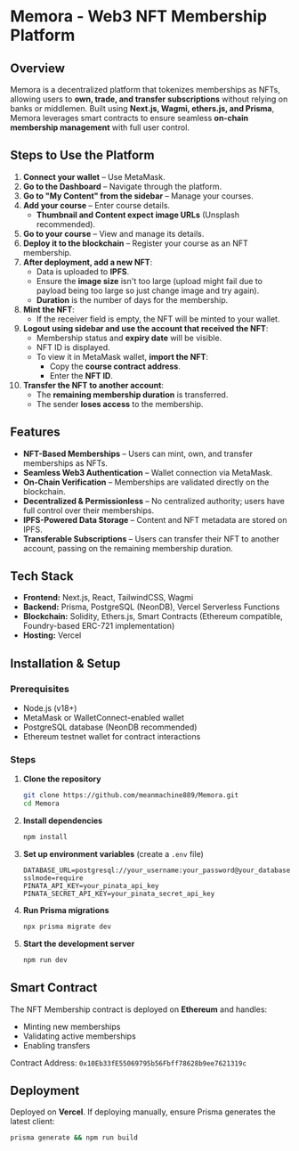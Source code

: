 # Memora - Web3 NFT Membership Platform

## Overview

Memora is a decentralized platform that tokenizes memberships as NFTs, allowing users to **own, trade, and transfer subscriptions** without relying on banks or middlemen. Built using **Next.js, Wagmi, ethers.js, and Prisma**, Memora leverages smart contracts to ensure seamless **on-chain membership management** with full user control.

## Steps to Use the Platform

1. **Connect your wallet** – Use MetaMask.
2. **Go to the Dashboard** – Navigate through the platform.
3. **Go to "My Content" from the sidebar** – Manage your courses.
4. **Add your course** – Enter course details.
   - **Thumbnail and Content expect image URLs** (Unsplash recommended).
5. **Go to your course** – View and manage its details.
6. **Deploy it to the blockchain** – Register your course as an NFT membership.
7. **After deployment, add a new NFT**:
   - Data is uploaded to **IPFS**.
   - Ensure the **image size** isn't too large (upload might fail due to payload being too large so just change image and try again).
   - **Duration** is the number of days for the membership.
8. **Mint the NFT**:
   - If the receiver field is empty, the NFT will be minted to your wallet.
9. **Logout using sidebar and use the account that received the NFT**:
   - Membership status and **expiry date** will be visible.
   - NFT ID is displayed.
   - To view it in MetaMask wallet, **import the NFT**:
     - Copy the **course contract address**.
     - Enter the **NFT ID**.
10. **Transfer the NFT to another account**:
    - The **remaining membership duration** is transferred.
    - The sender **loses access** to the membership.

## Features

- **NFT-Based Memberships** – Users can mint, own, and transfer memberships as NFTs.
- **Seamless Web3 Authentication** – Wallet connection via MetaMask.
- **On-Chain Verification** – Memberships are validated directly on the blockchain.
- **Decentralized & Permissionless** – No centralized authority; users have full control over their memberships.
- **IPFS-Powered Data Storage** – Content and NFT metadata are stored on IPFS.
- **Transferable Subscriptions** – Users can transfer their NFT to another account, passing on the remaining membership duration.

## Tech Stack

- **Frontend:** Next.js, React, TailwindCSS, Wagmi
- **Backend:** Prisma, PostgreSQL (NeonDB), Vercel Serverless Functions
- **Blockchain:** Solidity, Ethers.js, Smart Contracts (Ethereum compatible, Foundry-based ERC-721 implementation)
- **Hosting:** Vercel

## Installation & Setup

### Prerequisites

- Node.js (v18+)
- MetaMask or WalletConnect-enabled wallet
- PostgreSQL database (NeonDB recommended)
- Ethereum testnet wallet for contract interactions

### Steps

1. **Clone the repository**
   ```sh
   git clone https://github.com/meanmachine889/Memora.git
   cd Memora
   ```
2. **Install dependencies**
   ```sh
   npm install
   ```
3. **Set up environment variables** (create a `.env` file)
   ```env
   DATABASE_URL=postgresql://your_username:your_password@your_database_url/neondb?sslmode=require
   PINATA_API_KEY=your_pinata_api_key
   PINATA_SECRET_API_KEY=your_pinata_secret_api_key
   ```
4. **Run Prisma migrations**
   ```sh
   npx prisma migrate dev
   ```
5. **Start the development server**
   ```sh
   npm run dev
   ```

## Smart Contract

The NFT Membership contract is deployed on **Ethereum** and handles:

- Minting new memberships
- Validating active memberships
- Enabling transfers

Contract Address: `0x10Eb33fE55069795b56Fbff78628b9ee7621319c`

## Deployment

Deployed on **Vercel**. If deploying manually, ensure Prisma generates the latest client:

```sh
prisma generate && npm run build
```


